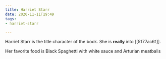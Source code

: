 ```yaml
---
title: Harriet Starr
date: 2020-11-11T19:49
tags:
- harriet-starr

---
```


Harriet Starr is the title character of the book. She is **really** into [[5177ac61]].

Her favorite food is Black Spaghetti with white sauce and Arturian meatballs
